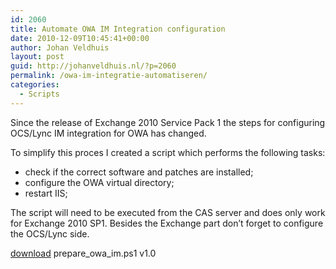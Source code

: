 ```yaml
---
id: 2060
title: Automate OWA IM Integration configuration
date: 2010-12-09T10:45:41+00:00
author: Johan Veldhuis
layout: post
guid: http://johanveldhuis.nl/?p=2060
permalink: /owa-im-integratie-automatiseren/
categories:
  - Scripts
---
```

Since the release of Exchange 2010 Service Pack 1 the steps for configuring OCS/Lync IM integration for OWA has changed.

To simplify this proces I created a script which performs the following tasks:

  * check if the correct software and patches are installed;
  * configure the OWA virtual directory;
  * restart IIS;

The script will need to be executed from the CAS server and does only work for Exchange 2010 SP1. Besides the Exchange part don&#8217;t forget to configure the OCS/Lync side.

<a href="http://www.johanveldhuis.nl/tools/scripts/prepare_owa_im.ps1" target="_blank">download</a> prepare\_owa\_im.ps1 v1.0